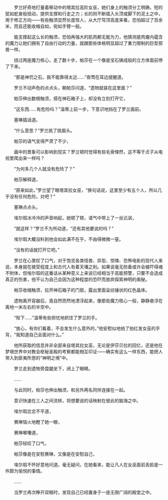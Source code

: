 　　罗兰好奇地打量着移动中的塔其拉高阶女巫，她们身上的触须分工明确，短的犹如蛇身般扭动，提供支撑和行走之力；长的则不断插入头顶或脚下的泥土之中，用于修正方向——有些触须显然长度惊人，从大厅穹顶高度来看，恐怕超过了百余米，而且还能收缩自如，宛如手臂一般。

　　能支撑起这么长的触须，恐怕再强大的肌肉都无能为力，他猜测是肉瘤内蕴含的魔力让她们拥有了自由行动的力量，就跟那些体格明显超过了重力限制的巨型邪兽一样。

　　绕过两座魔力核心，走了数十步，帕莎在一个像是宝石铸成般的立方体面前停了下来。

　　“那是神罚之石，我不能靠得太近……”夜莺在耳边提醒道。

　　罗兰不动声色的点点头，朝帕莎问道，“遗物就装在这里面？”

　　帕莎伸出数根触须，搭在神石箱子上，却没有立刻打开它，

　　“这东西……有危险吗？”温蒂上前一步，下意识地挡在了罗兰面前。

　　塞琳插话道。

　　“什么意思？”罗兰挑了挑眉头。

　　帕莎的语气变得严肃了不少，

　　画中的景象可以影响到现实？罗兰顿时觉得有些毛骨悚然，这不等于贞子从电视里爬出来一样吗？

　　“为何多几个人就没有危险了？”

　　帕莎解释道，

　　“原来如此，”罗兰望了眼塔其拉女巫，“换句话说，这里至少有五个人，所以几乎没有任何危险，对吧？”

　　塞琳点点头。

　　埃尔瑕冰冷冷的声音响起，她顿了顿，语气中带上了一丝讥讽，

　　“就这样？”罗兰不为所动道，“还有其他要说的吗？”

　　埃尔瑕大概没料到他会如此满不在乎，不由得微微一窒。

　　“没有的话就打开它吧。”

　　罗兰在心里叹了口气，对于饱览各类怪兽、异型、惊悚、恐怖电影的现代人来说，本身就在接受程度上和古代人有着天壤之别。如果说毫无防备或许会被吓得魂不附体，但埃尔瑕的这番话从某种意义上来说已经相当于高能预警，只要不会造成真正的伤害，他不认为自己会因为这种程度的恐吓而放弃探索神明的奥秘。

　　帕莎收缩触须，拉开神石箱子的门扇，露出里面呈纺锤状的红色晶体。

　　遗物离开容器后，竟自然而然地漂浮起来，像那些魔力核心一般，静静悬浮在离地一米左右的半空中。

　　“陛下……”温蒂有些担忧地抓住了罗兰的手。

　　“放心，有你们看着，不会发生什么意外的，”他安慰似地拍了拍红发女巫的手背，“我知道自己会面对什么。”

　　他所获取的信息并非全部来自塔其拉女巫，无论是伊莎贝拉的回忆，还是他在梦境世界中对教会枢秘圣殿的考察都能相互印证——确实有这么一样东西，能把人带入到匪夷所思的“神明之境”中。

　　罗兰走到遗物旁盘腿坐下，闭上了眼睛。

　　……

　　与此同时，帕莎也伸出触须，和另外两名同伴连接在一起。

　　意识快速在三人之间流转，将想要说的话映射在彼此的脑海之中。

　　埃尔瑕忿忿不平道，

　　赛琳恼火地瞪了她一眼，

　　赛琳嘟囔道，

　　帕莎轻叹了口气，

　　帕莎像是在安慰赛琳，又像是在安慰自己，

　　埃尔瑕不怀好意地问道。毫无疑问，在她看来，能让凡人在女巫面前丢脸是一件颇为愉悦的事情。

　　……

　　当罗兰再次睁开双眼时，发现自己已经置身于一座无限广阔的殿堂之中。
